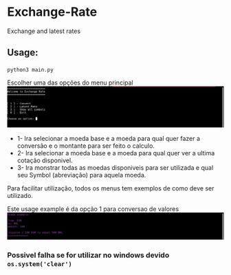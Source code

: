 # Exchange-Rate
Exchange and latest rates

## Usage:
`python3 main.py`

Escolher uma das opções do menu principal
![Opcao menu principal](imagens/opcaoMenuPrincipal.png)

- 1- Ira selecionar a moeda base e a moeda para qual quer fazer a conversão e o montante para ser feito o calculo.
- 2- Ira selecionar a moeda base e a moeda para qual quer ver a ultima cotação disponivel.
- 3- Ira monstrar todas as moedas disponiveis para ser utilizada e qual seu Symbol (abreviação) para aquela moeda.

Para facilitar utilização, todos os menus tem exemplos de como deve ser utilizado.

Este usage example é da opção 1 para conversao de valores
![Exemplo usage](imagens/usageExample.png)



### Possivel falha se for utilizar no windows devido `os.system('clear')`
